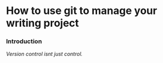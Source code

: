 # How to use git to manage your writing project
### Introduction
_Version control isnt just control._


